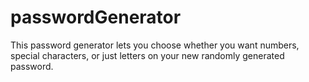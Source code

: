# passwordGenerator
This password generator lets you choose whether you want numbers, special characters, or just letters on your new randomly generated password.
